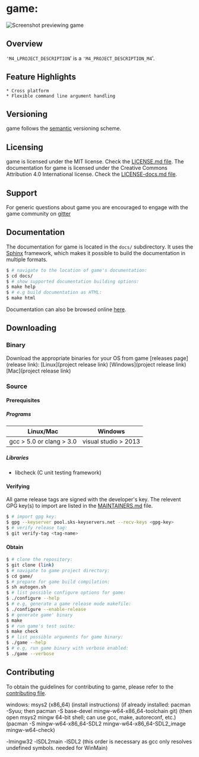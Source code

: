 # game:
![Screenshot previewing game](img/game_preview_screenshot.png "Preview of game")

## Overview
`'M4_LPROJECT_DESCRIPTION`' is a `'M4_PROJECT_DESCRIPTION_M4`'.

## Feature Highlights
	* Cross platform
	* Flexible command line argument handling 

## Versioning
game follows the [semantic](https://semver.org/) versioning scheme.

## Licensing
game is licensed under the MIT license. Check the [LICENSE.md file](LICENSE.md).
The documentation for game is licensed under the Creative Commons Attribution 4.0 International license. Check the [LICENSE-docs.md file](LICENSE-docs.md).

## Support
For generic questions about game you are encouraged to engage with the game community on [gitter](link)

## Documentation
The documentation for game is located in the `docs/` subdirectory. It uses the [Sphinx](http://sphinx-doc.org/)
framework, which makes it possible to build the documentation in multiple formats.

```bash
$ # navigate to the location of game's documentation:
$ cd docs/
$ # show supported documentation building options:
$ make help
$ # e.g build documentation as HTML:
$ make html
```

Documentation can also be browsed online [here](http://docs.libuv.org).

## Downloading

### Binary
Download the appropriate binaries for your OS from game [releases page](release link):
[Linux](project release link)
[Windows](project release link)
[Mac](project release link)

### Source
#### Prerequisites
##### Programs 

| Linux/Mac               | Windows |
| :---------------------: | :-----: |
| gcc > 5.0 or clang > 3.0 | visual studio > 2013|

##### Libraries

* libcheck (C unit testing framework)

#### Verifying
All game release tags are signed with the developer's key.
The relevent GPG key(s) to import are listed in the [MAINTAINERS.md](link) file.

```bash
$ # import gpg key:
$ gpg --keyserver pool.sks-keyservers.net --recv-keys <gpg-key>
$ # verify release tag:
$ git verify-tag <tag-name>
```
#### Obtain 
```bash
$ # clone the repository:
$ git clone (link)  
$ # navigate to game project directory:
$ cd game/
$ # prepare for game build compilation: 
$ sh autogen.sh
$ # list possible configure options for game:
$ ./configure --help
$ # e.g, generate a game release mode makefile:
$ ./configure --enable-release
$ # generate game' binary
$ make
$ # run game's test suite:
$ make check
$ # list possible arguments for game binary:
$ ./game --help
$ # e.g, run game binary with verbose enabled:
$ ./game --verbose

```

## Contributing
To obtain the guidelines for contributing to game, please refer to the [contributing file](CONTRIBUTING.md).



windows:
msys2 (x86_64) (install instructions)
(if already installed: pacman -Syuu; then pacman -S base-devel mingw-w64-x86_64-toolchain git)
(then open msys2 mingw 64-bit shell; can use gcc, make, autoreconf, etc.)
(pacman -S mingw-w64-x86_64-SDL2 mingw-w64-x86_64-SDL2_image mingw-w64-check)

-lmingw32 -lSDL2main -lSDL2 (this order is necessary as gcc only resolves undefined symbols. needed for WinMain)
